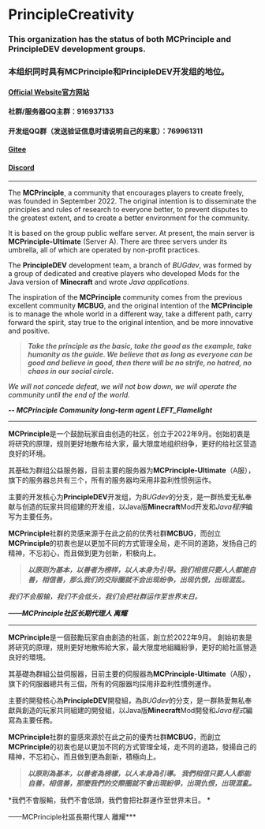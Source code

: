 # PrincipleCreativity

### This organization has the status of both MCPrinciple and PrincipleDEV development groups.  
### 本组织同时具有MCPrinciple和PrincipleDEV开发组的地位。  

#### [Official Website官方网站](http://www.mcprinciple.online/)
#### 社群/服务器QQ主群：916937133
#### 开发组QQ群（发送验证信息时请说明自己的来意）：769961311  
#### [Gitee](https://gitee.com/mcprinciple)
#### [Discord](https://discord.gg/Z5cxZ6WQ4f)

----

The **MCPrinciple**, a community that encourages players to create freely, was founded in September 2022. The original intention is to disseminate the principles and rules of research to everyone better, to prevent disputes to the greatest extent, and to create a better environment for the community.  

It is based on the group public welfare server. At present, the main server is **MCPrinciple-Ultimate** (Server A). There are three servers under its umbrella, all of which are operated by non-profit practices.  

The **PrincipleDEV** development team, a branch of *BUGdev*, was formed by a group of dedicated and creative players who developed Mods for the Java version of **Minecraft** and wrote *Java applications*.  

The inspiration of the **MCPrinciple** community comes from the previous excellent community **MCBUG**, and the original intention of the **MCPrinciple** is to manage the whole world in a different way, take a different path, carry forward the spirit, stay true to the original intention, and be more innovative and positive.  

> ***Take the principle as the basic, take the good as the example, take humanity as the guide. We believe that as long as everyone can be good and believe in good, then there will be no strife, no hatred, no chaos in our social circle.***  

*We will not concede defeat, we will not bow down, we will operate the community until the end of the world.*  


***-- MCPrinciple Community long-term agent LEFT_Flamelight***  

----

**MCPrinciple**是一个鼓励玩家自由创造的社区，创立于2022年9月。创始初衷是将研究的原理，规则更好地散布给大家，最大限度地组织纷争，更好的给社区营造良好的环境。  

其基础为群组公益服务器，目前主要的服务器为**MCPrinciple-Ultimate**（A服），旗下的服务器总共有三个，所有的服务器均采用非盈利性惯例运作。  

主要的开发核心为**PrincipleDEV**开发组，为*BUGdev*的分支，是一群热爱无私奉献与创造的玩家共同组建的开发组，以Java版**Minecraft**Mod开发和*Java程序*编写为主要任务。  

**MCPrinciple**社群的灵感来源于在此之前的优秀社群**MCBUG**，而创立**MCPrinciple**的初衷也是以更加不同的方式管理全局，走不同的道路，发扬自己的精神，不忘初心，而且做到更为创新，积极向上。  

> ***以原则为基本，以善者为榜样，以人本身为引导。我们相信只要人人都能自善，相信善，那么我们的交际圈就不会出现纷争，出现仇恨，出现混乱。*** 

*我们不会服输，我们不会低头，我们会把社群运作至世界末日。* 


***——MCPrinciple社区长期代理人 离耀***  

----

**MCPrinciple**是一個鼓勵玩家自由創造的社區，創立於2022年9月。 創始初衷是將研究的原理，規則更好地散佈給大家，最大限度地組織紛爭，更好的給社區營造良好的環境。  

其基礎為群組公益伺服器，目前主要的伺服器為**MCPrinciple-Ultimate**（A服），旗下的伺服器總共有三個，所有的伺服器均採用非盈利性慣例運作。  

主要的開發核心為**PrincipleDEV**開發組，為*BUGdev*的分支，是一群熱愛無私奉獻與創造的玩家共同組建的開發組，以Java版**Minecraft**Mod開發和*Java程式*編寫為主要任務。  

**MCPrinciple**社群的靈感來源於在此之前的優秀社群**MCBUG**，而創立**MCPrinciple**的初衷也是以更加不同的方式管理全域，走不同的道路，發揚自己的精神，不忘初心，而且做到更為創新，積極向上。  

> ***以原則為基本，以善者為榜樣，以人本身為引導。 我們相信只要人人都能自善，相信善，那麼我們的交際圈就不會出現紛爭，出現仇恨，出現混亂。***  

*我們不會服輸，我們不會低頭，我們會把社群運作至世界末日。 * 

——MCPrinciple社區長期代理人 離耀***  

